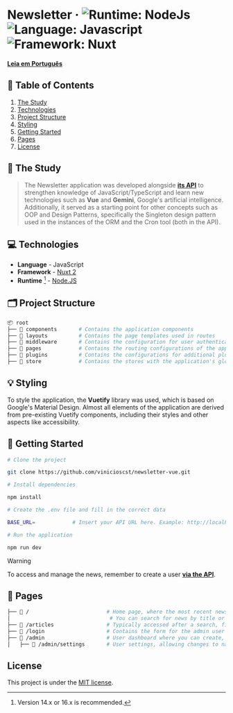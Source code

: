 # Newsletter &middot; ![Runtime: NodeJs](https://img.shields.io/badge/Node_JS-5FA04E?logo=nodedotjs&logoColor=ffffff) ![Language: Javascript](https://img.shields.io/badge/Javascript-F7DF1E?logo=javascript&logoColor=000000) ![Framework: Nuxt](https://img.shields.io/badge/Nuxt-00DC82?logo=nuxtdotjs&logoColor=ffffff)

[**Leia em Português**](README.md)

## 🔗 Table of Contents

1. [The Study](#-the-study)
2. [Technologies](#-technologies)
3. [Project Structure](#%EF%B8%8F-project-structure)
4. [Styling](#-styling)
5. [Getting Started](#-getting-started)
6. [Pages](#-pages)
7. [License](#license)

## 📙 The Study

> The Newsletter application was developed alongside [**its API**](https://github.com/vinicioscst/newsletter-api) to strengthen knowledge of JavaScript/TypeScript and learn new technologies such as **Vue** and **Gemini**, Google's artificial intelligence. Additionally, it served as a starting point for other concepts such as OOP and Design Patterns, specifically the Singleton design pattern used in the instances of the ORM and the Cron tool (both in the API).

## 💻 Technologies

- **Language** - JavaScript
- **Framework** - [Nuxt 2](https://v2.nuxt.com/)
- **Runtime** [^1] - [Node.JS](https://nodejs.org)

> [^1]: Version 14.x or 16.x is recommended.

## 🗂️ Project Structure

```bash
📦 root
├── 📁 components       # Contains the application components
├── 📁 layouts          # Contains the page templates used in routes
├── 📁 middleware       # Contains the configuration for user authentication middlewares
├── 📁 pages            # Contains the routing configurations of the application
├── 📁 plugins          # Contains the configurations for additional plugins
├── 📁 store            # Contains the stores with the application's global states and methods for data manipulation
```

## 💡 Styling

To style the application, the **Vuetify** library was used, which is based on Google's Material Design. Almost all elements of the application are derived from pre-existing Vuetify components, including their styles and other aspects like accessibility.

## 🚀 Getting Started

```bash
# Clone the project

git clone https://github.com/vinicioscst/newsletter-vue.git

# Install dependencies

npm install

# Create the .env file and fill in the correct data

BASE_URL=            # Insert your API URL here. Example: http://localhost:3000

# Run the application

npm run dev
```

> [!WARNING]
> To access and manage the news, remember to create a user [**via the API**](https://github.com/vinicioscst/newsletter-api).

## 🔗 Pages

```bash
├── 🔗 /                         # Home page, where the most recent news is displayed.
│                                # You can search for news by title or topic, and sort by date or alphabetical order.
├── 🔗 /articles                 # Typically accessed after a search, filtering news through query params.
├── 🔗 /login                    # Contains the form for the admin user login.
├── 🔗 /admin                    # User dashboard where you can create, view, edit, and delete news articles.
│   ├── 🔗 /admin/settings       # User settings, allowing changes to name, email, and/or password.
```

## License

This project is under the [MIT license](LICENSE).
